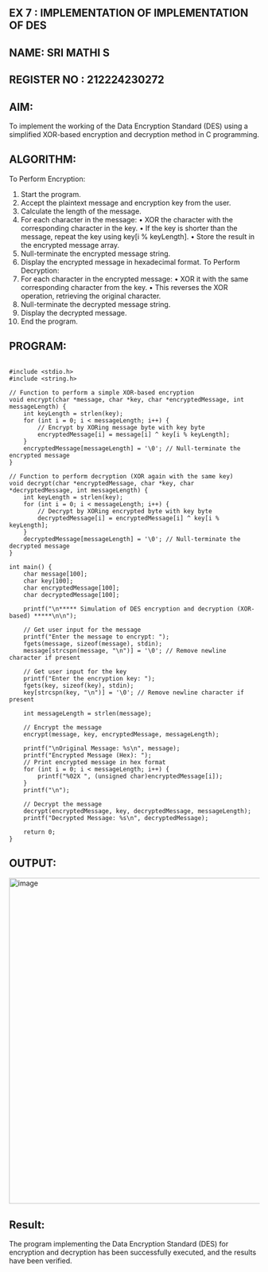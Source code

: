 ## EX 7 : IMPLEMENTATION OF IMPLEMENTATION OF DES
## NAME: SRI MATHI S
## REGISTER NO : 212224230272

## AIM:

To implement the working of the Data Encryption Standard (DES) using a simplified XOR-based encryption and decryption method in C programming.

## ALGORITHM:
To Perform Encryption:
1.	Start the program.
2.	Accept the plaintext message and encryption key from the user.
3.	Calculate the length of the message.
4.	For each character in the message:
•	XOR the character with the corresponding character in the key.
•	If the key is shorter than the message, repeat the key using key[i % keyLength].
•	Store the result in the encrypted message array.
5.	Null-terminate the encrypted message string.
6.	Display the encrypted message in hexadecimal format.
To Perform Decryption:
7.	For each character in the encrypted message:
•	XOR it with the same corresponding character from the key.
•	This reverses the XOR operation, retrieving the original character.
8.	Null-terminate the decrypted message string.
9.	Display the decrypted message.
10.	End the program.


## PROGRAM:
```

#include <stdio.h>
#include <string.h>

// Function to perform a simple XOR-based encryption
void encrypt(char *message, char *key, char *encryptedMessage, int messageLength) {
    int keyLength = strlen(key);
    for (int i = 0; i < messageLength; i++) {
        // Encrypt by XORing message byte with key byte
        encryptedMessage[i] = message[i] ^ key[i % keyLength];
    }
    encryptedMessage[messageLength] = '\0'; // Null-terminate the encrypted message
}

// Function to perform decryption (XOR again with the same key)
void decrypt(char *encryptedMessage, char *key, char *decryptedMessage, int messageLength) {
    int keyLength = strlen(key);
    for (int i = 0; i < messageLength; i++) {
        // Decrypt by XORing encrypted byte with key byte
        decryptedMessage[i] = encryptedMessage[i] ^ key[i % keyLength];
    }
    decryptedMessage[messageLength] = '\0'; // Null-terminate the decrypted message
}

int main() {
    char message[100];
    char key[100];
    char encryptedMessage[100];
    char decryptedMessage[100];

    printf("\n***** Simulation of DES encryption and decryption (XOR-based) *****\n\n");

    // Get user input for the message
    printf("Enter the message to encrypt: ");
    fgets(message, sizeof(message), stdin);
    message[strcspn(message, "\n")] = '\0'; // Remove newline character if present

    // Get user input for the key
    printf("Enter the encryption key: ");
    fgets(key, sizeof(key), stdin);
    key[strcspn(key, "\n")] = '\0'; // Remove newline character if present

    int messageLength = strlen(message);

    // Encrypt the message
    encrypt(message, key, encryptedMessage, messageLength);

    printf("\nOriginal Message: %s\n", message);
    printf("Encrypted Message (Hex): ");
    // Print encrypted message in hex format
    for (int i = 0; i < messageLength; i++) {
        printf("%02X ", (unsigned char)encryptedMessage[i]);
    }
    printf("\n");

    // Decrypt the message
    decrypt(encryptedMessage, key, decryptedMessage, messageLength);
    printf("Decrypted Message: %s\n", decryptedMessage);

    return 0;
}
```

## OUTPUT:

<img width="816" height="654" alt="image" src="https://github.com/user-attachments/assets/024381cb-d256-403e-a6e4-3af954c33a7b" />


## Result:
The program implementing the Data Encryption Standard (DES) for encryption and decryption	has	been	successfully	executed,	and	the	results	have	been	verified.
